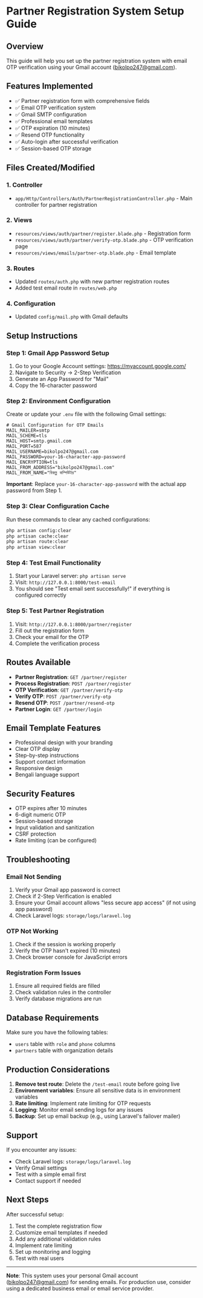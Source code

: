 # Partner Registration System Setup Guide

## Overview
This guide will help you set up the partner registration system with email OTP verification using your Gmail account (bikolpo247@gmail.com).

## Features Implemented
- ✅ Partner registration form with comprehensive fields
- ✅ Email OTP verification system
- ✅ Gmail SMTP configuration
- ✅ Professional email templates
- ✅ OTP expiration (10 minutes)
- ✅ Resend OTP functionality
- ✅ Auto-login after successful verification
- ✅ Session-based OTP storage

## Files Created/Modified

### 1. Controller
- `app/Http/Controllers/Auth/PartnerRegistrationController.php` - Main controller for partner registration

### 2. Views
- `resources/views/auth/partner/register.blade.php` - Registration form
- `resources/views/auth/partner/verify-otp.blade.php` - OTP verification page
- `resources/views/emails/partner-otp.blade.php` - Email template

### 3. Routes
- Updated `routes/auth.php` with new partner registration routes
- Added test email route in `routes/web.php`

### 4. Configuration
- Updated `config/mail.php` with Gmail defaults

## Setup Instructions

### Step 1: Gmail App Password Setup
1. Go to your Google Account settings: https://myaccount.google.com/
2. Navigate to Security → 2-Step Verification
3. Generate an App Password for "Mail"
4. Copy the 16-character password

### Step 2: Environment Configuration
Create or update your `.env` file with the following Gmail settings:

```env
# Gmail Configuration for OTP Emails
MAIL_MAILER=smtp
MAIL_SCHEME=tls
MAIL_HOST=smtp.gmail.com
MAIL_PORT=587
MAIL_USERNAME=bikolpo247@gmail.com
MAIL_PASSWORD=your-16-character-app-password
MAIL_ENCRYPTION=tls
MAIL_FROM_ADDRESS="bikolpo247@gmail.com"
MAIL_FROM_NAME="বিকল্প কম্পিউটার"
```

**Important**: Replace `your-16-character-app-password` with the actual app password from Step 1.

### Step 3: Clear Configuration Cache
Run these commands to clear any cached configurations:

```bash
php artisan config:clear
php artisan cache:clear
php artisan route:clear
php artisan view:clear
```

### Step 4: Test Email Functionality
1. Start your Laravel server: `php artisan serve`
2. Visit: `http://127.0.0.1:8000/test-email`
3. You should see "Test email sent successfully!" if everything is configured correctly

### Step 5: Test Partner Registration
1. Visit: `http://127.0.0.1:8000/partner/register`
2. Fill out the registration form
3. Check your email for the OTP
4. Complete the verification process

## Routes Available

- **Partner Registration**: `GET /partner/register`
- **Process Registration**: `POST /partner/register`
- **OTP Verification**: `GET /partner/verify-otp`
- **Verify OTP**: `POST /partner/verify-otp`
- **Resend OTP**: `POST /partner/resend-otp`
- **Partner Login**: `GET /partner/login`

## Email Template Features

- Professional design with your branding
- Clear OTP display
- Step-by-step instructions
- Support contact information
- Responsive design
- Bengali language support

## Security Features

- OTP expires after 10 minutes
- 6-digit numeric OTP
- Session-based storage
- Input validation and sanitization
- CSRF protection
- Rate limiting (can be configured)

## Troubleshooting

### Email Not Sending
1. Verify your Gmail app password is correct
2. Check if 2-Step Verification is enabled
3. Ensure your Gmail account allows "less secure app access" (if not using app password)
4. Check Laravel logs: `storage/logs/laravel.log`

### OTP Not Working
1. Check if the session is working properly
2. Verify the OTP hasn't expired (10 minutes)
3. Check browser console for JavaScript errors

### Registration Form Issues
1. Ensure all required fields are filled
2. Check validation rules in the controller
3. Verify database migrations are run

## Database Requirements

Make sure you have the following tables:
- `users` table with `role` and `phone` columns
- `partners` table with organization details

## Production Considerations

1. **Remove test route**: Delete the `/test-email` route before going live
2. **Environment variables**: Ensure all sensitive data is in environment variables
3. **Rate limiting**: Implement rate limiting for OTP requests
4. **Logging**: Monitor email sending logs for any issues
5. **Backup**: Set up email backup (e.g., using Laravel's failover mailer)

## Support

If you encounter any issues:
- Check Laravel logs: `storage/logs/laravel.log`
- Verify Gmail settings
- Test with a simple email first
- Contact support if needed

## Next Steps

After successful setup:
1. Test the complete registration flow
2. Customize email templates if needed
3. Add any additional validation rules
4. Implement rate limiting
5. Set up monitoring and logging
6. Test with real users

---

**Note**: This system uses your personal Gmail account (bikolpo247@gmail.com) for sending emails. For production use, consider using a dedicated business email or email service provider.
